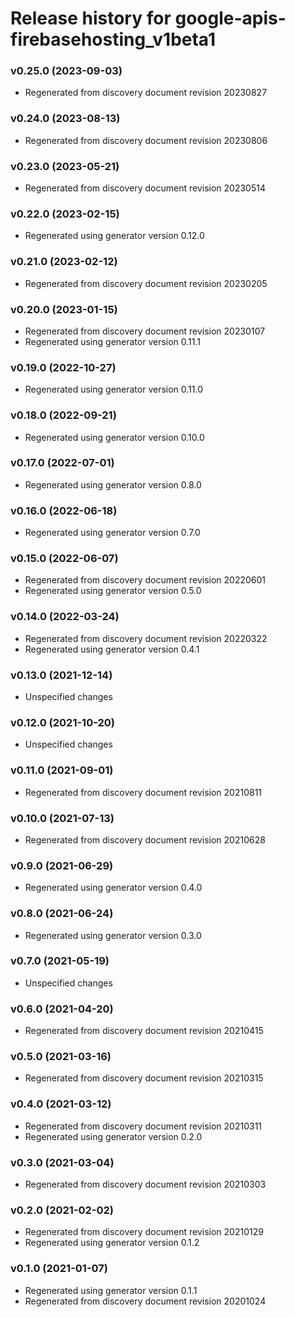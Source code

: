 # Release history for google-apis-firebasehosting_v1beta1

### v0.25.0 (2023-09-03)

* Regenerated from discovery document revision 20230827

### v0.24.0 (2023-08-13)

* Regenerated from discovery document revision 20230806

### v0.23.0 (2023-05-21)

* Regenerated from discovery document revision 20230514

### v0.22.0 (2023-02-15)

* Regenerated using generator version 0.12.0

### v0.21.0 (2023-02-12)

* Regenerated from discovery document revision 20230205

### v0.20.0 (2023-01-15)

* Regenerated from discovery document revision 20230107
* Regenerated using generator version 0.11.1

### v0.19.0 (2022-10-27)

* Regenerated using generator version 0.11.0

### v0.18.0 (2022-09-21)

* Regenerated using generator version 0.10.0

### v0.17.0 (2022-07-01)

* Regenerated using generator version 0.8.0

### v0.16.0 (2022-06-18)

* Regenerated using generator version 0.7.0

### v0.15.0 (2022-06-07)

* Regenerated from discovery document revision 20220601
* Regenerated using generator version 0.5.0

### v0.14.0 (2022-03-24)

* Regenerated from discovery document revision 20220322
* Regenerated using generator version 0.4.1

### v0.13.0 (2021-12-14)

* Unspecified changes

### v0.12.0 (2021-10-20)

* Unspecified changes

### v0.11.0 (2021-09-01)

* Regenerated from discovery document revision 20210811

### v0.10.0 (2021-07-13)

* Regenerated from discovery document revision 20210628

### v0.9.0 (2021-06-29)

* Regenerated using generator version 0.4.0

### v0.8.0 (2021-06-24)

* Regenerated using generator version 0.3.0

### v0.7.0 (2021-05-19)

* Unspecified changes

### v0.6.0 (2021-04-20)

* Regenerated from discovery document revision 20210415

### v0.5.0 (2021-03-16)

* Regenerated from discovery document revision 20210315

### v0.4.0 (2021-03-12)

* Regenerated from discovery document revision 20210311
* Regenerated using generator version 0.2.0

### v0.3.0 (2021-03-04)

* Regenerated from discovery document revision 20210303

### v0.2.0 (2021-02-02)

* Regenerated from discovery document revision 20210129
* Regenerated using generator version 0.1.2

### v0.1.0 (2021-01-07)

* Regenerated using generator version 0.1.1
* Regenerated from discovery document revision 20201024

